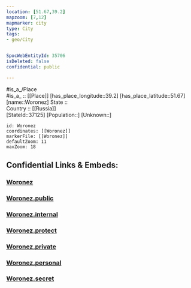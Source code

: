 ```yaml
---
location: [51.67,39.2] 
mapzoom: [7,12] 
mapmarker: city 
type: City
tags:
- geo/City


SpocWebEntityId: 35706
isDeleted: false
confidential: public

---
```

#is_a_/Place  
#is_a_ :: [[Place]] 
[has_place_longitude::39.2] 
[has_place_latitude::51.67] 
[name::Woronez] 
State ::  
Country :: [[Russia]]  
[StateId::37125] 
[Population::] 
[Unknown::] 


```leaflet
id: Woronez
coordinates: [[Woronez]] 
markerFile: [[Woronez]] 
defaultZoom: 11 
maxZoom: 18
```


## Confidential Links & Embeds: 

### [Woronez](/_Standards/Earth/Continent/Europe/Europe~East/Russia/Russia~Central/Voronezh_Oblast/City/Woronez.md) 

### [Woronez.public](/_public/Earth/Continent/Europe/Europe~East/Russia/Russia~Central/Voronezh_Oblast/City/Woronez.public.md) 

### [Woronez.internal](/_internal/Earth/Continent/Europe/Europe~East/Russia/Russia~Central/Voronezh_Oblast/City/Woronez.internal.md) 

### [Woronez.protect](/_protect/Earth/Continent/Europe/Europe~East/Russia/Russia~Central/Voronezh_Oblast/City/Woronez.protect.md) 

### [Woronez.private](/_private/Earth/Continent/Europe/Europe~East/Russia/Russia~Central/Voronezh_Oblast/City/Woronez.private.md) 

### [Woronez.personal](/_personal/Earth/Continent/Europe/Europe~East/Russia/Russia~Central/Voronezh_Oblast/City/Woronez.personal.md) 

### [Woronez.secret](/_secret/Earth/Continent/Europe/Europe~East/Russia/Russia~Central/Voronezh_Oblast/City/Woronez.secret.md)

